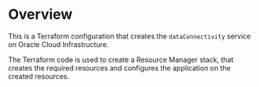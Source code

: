 # Overview 
This is a Terraform configuration that creates the `dataConnectivity` service on Oracle Cloud Infrastructure. 

The Terraform code is used to create a Resource Manager stack, that creates the required resources and configures the application on the created resources.